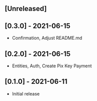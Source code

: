 ## [Unreleased]

## [0.3.0] - 2021-06-15

- Confirmation, Adjust README.md

## [0.2.0] - 2021-06-15

- Entities, Auth, Create Pix Key Payment


## [0.1.0] - 2021-06-11

- Initial release
